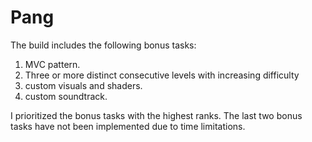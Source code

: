# Pang

The build includes the following bonus tasks:

1. MVC pattern.
2. Three or more distinct consecutive levels with increasing difficulty
3. custom visuals and shaders.
4. custom soundtrack.


I prioritized the bonus tasks with the highest ranks. The last two bonus tasks have not been implemented due to time limitations.
